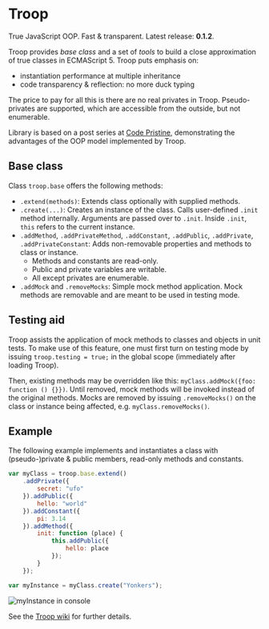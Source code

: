 Troop
=====

True JavaScript OOP. Fast & transparent. Latest release: **0.1.2**.

Troop provides *base class* and a set of *tools* to build a close approximation of true classes in ECMAScript 5. Troop puts emphasis on:

- instantiation performance at multiple inheritance
- code transparency & reflection: no more duck typing

The price to pay for all this is there are no real privates in Troop. Pseudo-privates are supported, which are accessible from the outside, but not enumerable.

Library is based on a post series at [Code Pristine](http://codepristine.com), demonstrating the advantages of the OOP model implemented by Troop.

Base class
----------

Class `troop.base` offers the following methods:

- `.extend(methods)`: Extends class optionally with supplied methods.
- `.create(...)`: Creates an instance of the class. Calls user-defined `.init` method internally. Arguments are passed over to `.init`. Inside `.init`, `this` refers to the current instance.
- `.addMethod`, `.addPrivateMethod`, `.addConstant`, `.addPublic`, `.addPrivate`, `.addPrivateConstant`: Adds non-removable properties and methods to class or instance.
  - Methods and constants are read-only.
  - Public and private variables are writable.
  - All except privates are enumerable.
- `.addMock` and `.removeMocks`: Simple mock method application. Mock methods are removable and are meant to be used in testing mode.

Testing aid
-----------

Troop assists the application of mock methods to classes and objects in unit tests. To make use of this feature, one must first turn on testing mode by issuing `troop.testing = true;` in the global scope (immediately after loading Troop).

Then, existing methods may be overridden like this: `myClass.addMock({foo: function () {}})`. Until removed, mock methods will be invoked instead of the original methods. Mocks are removed by issuing `.removeMocks()` on the class or instance being affected, e.g. `myClass.removeMocks()`.

Example
-------

The following example implements and instantiates a class with (pseudo-)private & public members, read-only methods and constants.

```javascript
var myClass = troop.base.extend()
    .addPrivate({
        secret: "ufo"
    }).addPublic({
        hello: "world"
    }).addConstant({
        pi: 3.14
    }).addMethod({
        init: function (place) {
            this.addPublic({
                hello: place
            });
        }
    });

var myInstance = myClass.create("Yonkers");
```

![myInstance in console](http://dl.dropbox.com/u/9258903/myInstance.png)

See the [Troop wiki](https://github.com/production-minds/troop/wiki) for further details.
